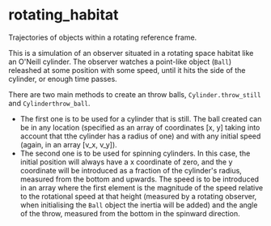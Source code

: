 # rotating_habitat
Trajectories of objects within a rotating reference frame.

This is a simulation of an observer situated in a rotating space habitat like an O'Neill cylinder.
The observer watches a point-like object (`Ball`) releashed at some position with some speed, until it hits the side of the cylinder, or enough time passes.

There are two main methods to create an throw balls, `Cylinder.throw_still` and `Cylinderthrow_ball`.
- The first one is to be used for a cylinder that is still. The ball created can be in any location (specified as an array of coordinates [x, y] taking into account that tthe cylinder has a radius of one) and with any initial speed (again, in an array [v_x, v_y]).
- The second one is to be used for spinning cylinders. In this case, the initial position will always have a x coordinate of zero, and the y coordinate will be introduced as a fraction of the cylinder's radius, measured from the bottom and upwards. The speed is to be introduced in an array where the first element is the magnitude of the speed relative to the rotational speed at that height (measured by a rotating observer, when initialising the `Ball` object the inertia will be added) and the angle of the throw, measured from the bottom in the spinward direction.

